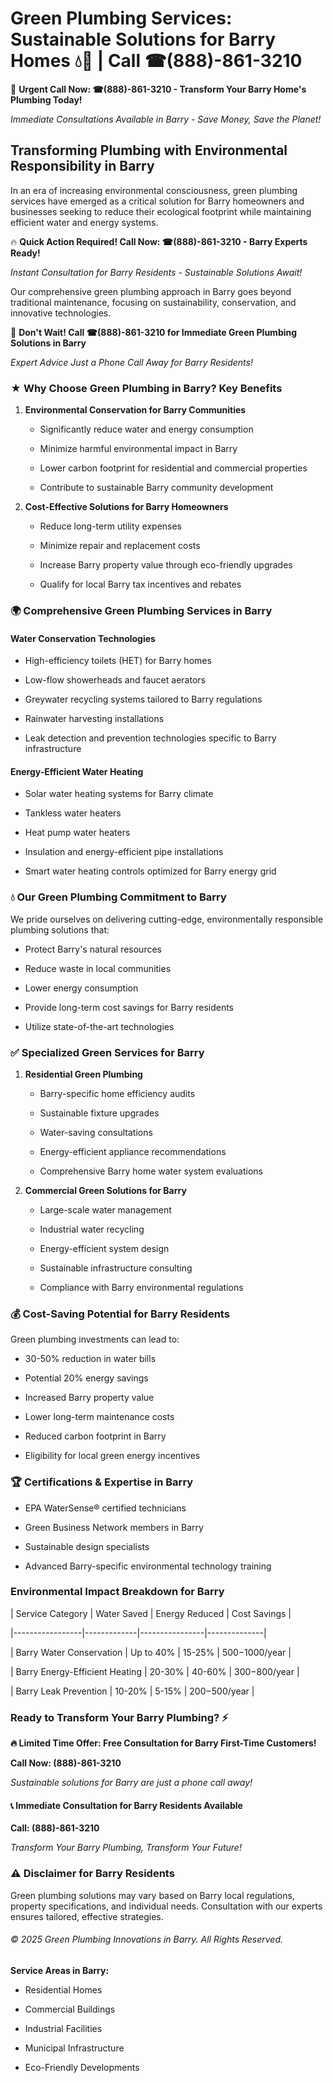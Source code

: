 # Green Plumbing Services: Sustainable Solutions for Barry Homes 💧🌿 | Call ☎(888)-861-3210

🚨 **Urgent Call Now: ☎(888)-861-3210 - Transform Your Barry Home's Plumbing Today!**
*Immediate Consultations Available in Barry - Save Money, Save the Planet!*

## Transforming Plumbing with Environmental Responsibility in Barry

In an era of increasing environmental consciousness, green plumbing services have emerged as a critical solution for Barry homeowners and businesses seeking to reduce their ecological footprint while maintaining efficient water and energy systems. 

🔥 **Quick Action Required! Call Now: ☎(888)-861-3210 - Barry Experts Ready!**
*Instant Consultation for Barry Residents - Sustainable Solutions Await!*

Our comprehensive green plumbing approach in Barry goes beyond traditional maintenance, focusing on sustainability, conservation, and innovative technologies.

🚨 **Don't Wait! Call ☎(888)-861-3210 for Immediate Green Plumbing Solutions in Barry**
*Expert Advice Just a Phone Call Away for Barry Residents!*

### ★ Why Choose Green Plumbing in Barry? Key Benefits

1. **Environmental Conservation for Barry Communities** 
   - Significantly reduce water and energy consumption
   - Minimize harmful environmental impact in Barry
   - Lower carbon footprint for residential and commercial properties
   - Contribute to sustainable Barry community development

2. **Cost-Effective Solutions for Barry Homeowners** 
   - Reduce long-term utility expenses
   - Minimize repair and replacement costs
   - Increase Barry property value through eco-friendly upgrades
   - Qualify for local Barry tax incentives and rebates

### 🌍 Comprehensive Green Plumbing Services in Barry

#### Water Conservation Technologies
- High-efficiency toilets (HET) for Barry homes
- Low-flow showerheads and faucet aerators
- Greywater recycling systems tailored to Barry regulations
- Rainwater harvesting installations
- Leak detection and prevention technologies specific to Barry infrastructure

#### Energy-Efficient Water Heating
- Solar water heating systems for Barry climate
- Tankless water heaters
- Heat pump water heaters
- Insulation and energy-efficient pipe installations
- Smart water heating controls optimized for Barry energy grid

### 💧 Our Green Plumbing Commitment to Barry

We pride ourselves on delivering cutting-edge, environmentally responsible plumbing solutions that:
- Protect Barry's natural resources
- Reduce waste in local communities
- Lower energy consumption
- Provide long-term cost savings for Barry residents
- Utilize state-of-the-art technologies

### ✅ Specialized Green Services for Barry

1. **Residential Green Plumbing**
   - Barry-specific home efficiency audits
   - Sustainable fixture upgrades
   - Water-saving consultations
   - Energy-efficient appliance recommendations
   - Comprehensive Barry home water system evaluations

2. **Commercial Green Solutions for Barry**
   - Large-scale water management
   - Industrial water recycling
   - Energy-efficient system design
   - Sustainable infrastructure consulting
   - Compliance with Barry environmental regulations

### 💰 Cost-Saving Potential for Barry Residents

Green plumbing investments can lead to:
- 30-50% reduction in water bills
- Potential 20% energy savings
- Increased Barry property value
- Lower long-term maintenance costs
- Reduced carbon footprint in Barry
- Eligibility for local green energy incentives

### 🏆 Certifications & Expertise in Barry

- EPA WaterSense® certified technicians
- Green Business Network members in Barry
- Sustainable design specialists
- Advanced Barry-specific environmental technology training

### Environmental Impact Breakdown for Barry

| Service Category | Water Saved | Energy Reduced | Cost Savings |
|-----------------|-------------|----------------|--------------|
| Barry Water Conservation | Up to 40% | 15-25% | $500-$1000/year |
| Barry Energy-Efficient Heating | 20-30% | 40-60% | $300-$800/year |
| Barry Leak Prevention | 10-20% | 5-15% | $200-$500/year |

### Ready to Transform Your Barry Plumbing? ⚡

**🔥 Limited Time Offer: Free Consultation for Barry First-Time Customers!**

**Call Now: (888)-861-3210**
*Sustainable solutions for Barry are just a phone call away!*

#### 📞 Immediate Consultation for Barry Residents Available

**Call: (888)-861-3210**
*Transform Your Barry Plumbing, Transform Your Future!*

### ⚠️ Disclaimer for Barry Residents

Green plumbing solutions may vary based on Barry local regulations, property specifications, and individual needs. Consultation with our experts ensures tailored, effective strategies.

###### © 2025 Green Plumbing Innovations in Barry. All Rights Reserved.

**Service Areas in Barry:** 
- Residential Homes
- Commercial Buildings
- Industrial Facilities
- Municipal Infrastructure
- Eco-Friendly Developments